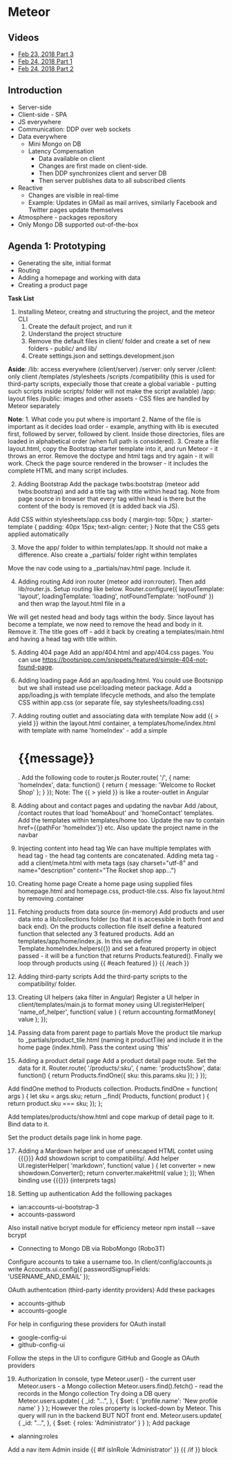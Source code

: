 # Meteor

## Videos
* [Feb 23, 2018 Part 3](https://s3.amazonaws.com/corporate-trainings/tata-elxsi/feb-21-24-nodejs-meteor/recordings/feb-23-2018-part-3.mp4)
* [Feb 24, 2018 Part 1](https://s3.amazonaws.com/corporate-trainings/tata-elxsi/feb-21-24-nodejs-meteor/recordings/feb-24-2018-part-1.mp4)
* [Feb 24, 2018 Part 2](https://s3.amazonaws.com/corporate-trainings/tata-elxsi/feb-21-24-nodejs-meteor/recordings/feb-24-2018-part-2.mp4)


## Introduction
- Server-side
- Client-side - SPA
- JS everywhere
- Communication: DDP over web sockets
- Data everywhere
    - Mini Mongo on DB
    - Latency Compensation
        - Data available on client
        - Changes are first made on client-side.
        - Then DDP synchronizes client and server DB
        - Then server publishes data to all subscribed clients
- Reactive
    - Changes are visible in real-time
    - Example: Updates in GMail as mail arrives, similarly Facebook and Twitter pages update themselves
- Atmosphere - packages repository
- Only Mongo DB supported out-of-the-box

## Agenda 1: Prototyping
- Generating the site, initial format
- Routing
- Adding a homepage and working with data
- Creating a product page

__Task List__
1. Installing Meteor, creatng and structuring the project, and the meteor CLI
    1. Create the default project, and run it
    2. Understand the project structure
    3. Remove the default files in client/ folder and create a set of new folders - public/ and lib/
    4. Create settings.json and settings.development.json

__Aside__:
/lib: access everywhere (client/server)
/server: only server
/client: only client
    /templates
    /stylesheets
    /scripts
    /compatibility (this is used for third-party scripts, expecially those that create a global variable - putting such scripts inside scripts/ folder will not make the script available)
    /app: layout files
/public: images and other assets - CSS files are handled by Meteor separately

__Note__:
    1. What code you put where is important
    2. Name of the file is important as it decides load order - example, anything with lib is executed first, followed by server, followed by client. Inside those directories, files are loaded in alphabetical order (when full path is considered).
    3. Create a file layout.html, copy the Bootstrap starter template into it, and run Meteor - it throws an error. Remove the doctype and html tags and try again - it will work. Check the page source rendered in the browser - it includes the complete HTML and many script includes.

2. Adding Bootstrap
Add the package twbs:bootstrap (meteor add twbs:bootstrap) and add a title tag with title within head tag. Note from page source in browser that every tag within head is there but the content of the body is removed (it is added back via JS).

Add CSS within stylesheets/app.css
body {
    margin-top: 50px;
}
.starter-template {
    padding: 40px 15px;
    text-align: center;
}
Note that the CSS gets applied automatically

3. Move the app/ folder to within templates/app. It should not make a difference. Also create a _partials/ folder right within templates

Move the nav code using to a _partials/nav.html page. Include it.

4. Adding routing
Add iron router (meteor add iron:router). Then add lib/router.js. Setup routing like below.
Router.configure({
    layoutTemplate: 'layout',
    loadingTemplate: 'loading',
    notFoundTemplate: 'notFound'
})
and then wrap the layout.html file in a <template name="layout"></template>

We will get nested head and body tags within the body. Since layout has become a template, we now need to remove the head and body in it. Remove it. The title goes off - add it back by creating a templates/main.html and having a head tag with title within.

5. Adding 404 page
Add an app/404.html and app/404.css pages. You can use https://bootsnipp.com/snippets/featured/simple-404-not-found-page.

6. Adding loading page
Add an app/loading.html. You could use Bootsnipp but we shall instead use pcel:loading meteor package. Add a app/loading.js with template lifecycle methods, and also the template CSS within app.css (or separate file, say stylesheets/loading.css)

7. Adding routing outlet and associating data with template
Now add {{ > yield }} within the layout.html container, a templates/home/index.html with template with name 'homeIndex' - add a simple <h1>{{message}}</h1>. Add the following code to router.js
Router.route( '/', {
    name: 'homeIndex',
    data: function() {
        return {
            message: 'Welcome to Rocket Shop'
        };
    }
});
Note: The {{ > yield }} is like a router-outlet in Angular

8. Adding about and contact pages and updating the navbar
Add /about, /contact routes that load 'homeAbout' and 'homeContact' templates. Add the templates within templates/home too. Update the nav to contain href={{pathFor 'homeIndex'}} etc. Also update the project name in the navbar

9. Injecting content into head tag
We can have multiple templates with head tag - the head tag contents are concatenated. Adding meta tag - add a client/meta.html with meta tags (say charset="utf-8" and name="description" content="The Rocket shop app...")

10. Creating home page
Create a home page using supplied files homepage.html and homepage.css, product-tile.css. Also fix layout.html by removing .container

11. Fetching products from data source (in-memory)
Add products and user data into a lib/collections folder (so that it is accessible in both front and back end). On the products collection file itself define a featured function that selected any 3 featured products. Add an templates/app/home/index.js. In this we define Template.homeIndex.helpers({}) and set a featured property in object passed - it will be a function that returns Products.featured(). Finally we loop through products using {{ #each featured }} {{ /each }}

12. Adding third-party scripts
Add the third-party scripts to the compatibility/ folder.

13. Creating UI helpers (aka filter in Angular)
Register a UI helper in client/templates/main.js to format money  using
UI.registerHelper( 'name_of_helper', function( value ) {
    return accounting.formatMoney( value );
});

14. Passing data from parent page to partials
Move the product tile markup to _partials/product_tile.html (naming it productTile) and include it in the home page (index.html). Pass the context using 'this'

16. Adding a product detail page
Add a product detail page route. Set the data for it.
Router.route( '/products/:sku', {
    name: 'productsShow',
    data: function() {
        return Products.findOne({
            sku: this.params.sku
        });
    }
});

Add findOne method to Products collection.
Products.findOne = function( args ) {
    let sku = args.sku;
    return _.find( Products, function( product ) {
        return product.sku === sku; 
    });
};

Add templates/products/show.html and cope markup of detail page to it. Bind data to it.

Set the product details page link in home page.

17. Adding a Mardown helper and use of unescaped HTML contet using {{{}}}
Add showdown script to compatibility/. Add helper
UI.registerHelper( 'markdown', function( value ) {
    let converter = new showdown.Converter();
    return converter.makeHtml( value );
});
When binding use {{{}}} (interprets tags)

18. Setting up authentication
Add the folllowing packages
- ian:accounts-ui-bootstrap-3
- accounts-password

Also install native bcrypt module for efficiency
meteor npm install --save bcrypt

- Connecting to Mongo DB via RoboMongo (Robo3T)

Configure accounts to take a username too. In client/config/accounts.js write
Accounts.ui.config({
    passwordSignupFields: 'USERNAME_AND_EMAIL'
});

OAuth authentcation (third-party identity providers)
Add these packages
- accounts-github
- accounts-google

For help in configuring these providers for OAuth install
- google-config-ui
- github-config-ui

Follow the steps in the UI to configure GitHub and Google as OAuth providers

19. Authorization
In console, type
Meteor.user() - the current user
Meteor.users - a Mongo collection
Meteor.users.find().fetch() - read the records in the Mongo collection
Try doing a DB query
Meteor.users.update(
    {
        _id: "...",
    },
    {
        $set: {
            'profile.name': 'New profile name'
        }
    }
);
However the roles property is locked-down by Meteor. This query will run in the backend BUT NOT front end.
Meteor.users.update(
    {
        _id: "...",
    },
    {
        $set: {
            roles: 'Administrator'
        }
    }
);
Add package
- alanning:roles

Add a nav item Admin inside {{ #if isInRole 'Administrator' }} {{ /if }} block

